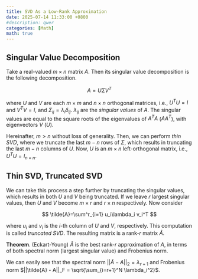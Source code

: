 ```yaml
---
title: SVD As a Low-Rank Approximation
date: 2025-07-14 11:33:00 +0800
#description: qwer
categories: [Math]
math: true
---
```

## Singular Value Decomposition

Take a real-valued $m\times n$ matrix $A$. Then its singular value decomposition is the following decomposition.

$$
A = U\Sigma V^T
$$

where $U$ and $V$ are each $m\times m$ and $n \times n$ orthogonal matrices, i.e., $U^T U= I$ and $V^T V = I$, and $\Sigma_{ij} = \lambda_i \delta_{ij}$. $\lambda_{ij}$ are the *singular values* of $A$. The singular values are equal to the square roots of the eigenvalues of $A^TA$ ($AA^T$), with eigenvectors $V$ ($U$). 

Hereinafter, $m > n$ without loss of generality. Then, we can perform *thin SVD*, where we truncate the last $m-n$ rows of $\Sigma$, which results in truncating the last $m-n$ columns of $U$. Now, $U$ is an $m \times n$ left-orthogonal matrix, i.e., $U^T U = I_{n\times n}$.

## Thin SVD, Truncated SVD

We can take this process a step further by truncating the singular values, which results in both $U$ and $V$ being truncated. If we leave $r$ largest singular values, then $U$ and $V$ become $m \times r$ and $r \times n$ respectively. Now consider

$$
\tilde{A}=\sum^r_{i=1} u_i\lambda_i v_i^T
$$

where $u_i$ and $v_i$ is the $i$-th column of $U$ and $V$, respectively. This computation is called *truncated SVD*. The resulting matrix is a rank-$r$ matrix $\tilde{A}$.

**Theorem**. (Eckart-Young) $\tilde{A}$ is the best rank-$r$ approximation of $A$, in terms of both spectral norm (largest singular value) and Frobenius norm.

We can easily see that the spectral norm $||\tilde{A}-A||_2 = \lambda_{r+1}$ and Frobenius norm $||\tilde{A} - A||_F = \sqrt{\sum_{i=r+1}^N \lambda_i^2}$.


[nodejs]: https://nodejs.org/